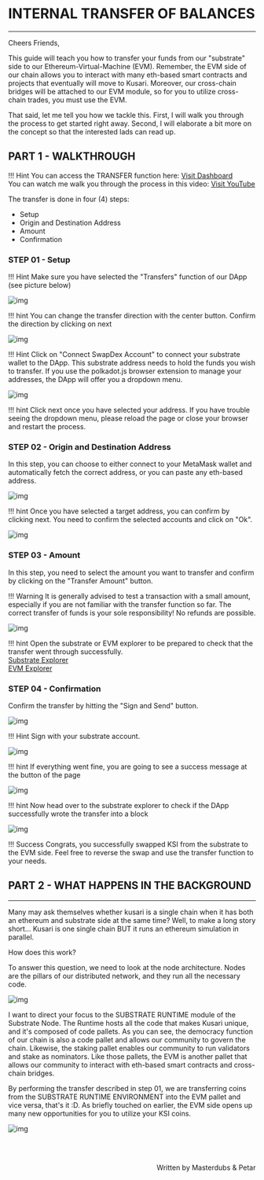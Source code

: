 # <b>INTERNAL TRANSFER OF BALANCES</b>
---
Cheers Friends, 

This guide will teach you how to transfer your funds from our "substrate" side to our Ethereum-Virtual-Machine (EVM).
Remember, the EVM side of our chain allows you to interact with many eth-based smart contracts and projects that eventually will move to Kusari.
Moreover, our cross-chain bridges will be attached to our EVM module, so for you to utilize cross-chain trades, you must use the EVM.

That said, let me tell you how we tackle this.
First, I will walk you through the process to get started right away.
Second, I will elaborate a bit more on the concept so that the interested lads can read up.

## <b> PART 1 - WALKTHROUGH </b>
!!! Hint
    You can access the TRANSFER function here: <a href="https://app.kusari.network/#/transfers" target="_blank"> Visit Dashboard </a> <br>
    You can watch me walk you through the process in this video: <a href="https://youtu.be/oZM_EoZgCAo" target="_blank"> Visit YouTube </a> 

The transfer is done in four (4) steps:

- Setup 
- Origin and Destination Address
- Amount    
- Confirmation

### <b> STEP 01 - Setup </b>

!!! Hint
    Make sure you have selected the "Transfers" function of our DApp (see picture below)

![img](assets/Internal-transfer-step-01.png#center)

!!! hint 
    You can change the transfer direction with the center button.
    Confirm the direction by clicking on next

![img](assets/Internal-transfer-step-011.png#center)

!!! Hint 
    Click on "Connect SwapDex Account" to connect your substrate wallet to the DApp. 
    This substrate address needs to hold the funds you wish to transfer.
    If you use the polkadot.js browser extension to manage your addresses, the DApp will offer you a dropdown menu.

![img](assets/Internal-transfer-step-012.png#center)

!!! hint
    Click next once you have selected your address.
    If you have trouble seeing the dropdown menu, please reload the page or close your browser and restart the process.

### <b> STEP 02 - Origin and Destination Address </b>

In this step, you can choose to either connect to your MetaMask wallet and automatically fetch the correct address, or you can paste any eth-based address.

![img](assets/Internal-transfer-step-02.png#center)

!!! hint
    Once you have selected a target address, you can confirm by clicking next.
    You need to confirm the selected accounts and click on "Ok".

![img](assets/Internal-transfer-step-021.png#center)

### <b> STEP 03 - Amount </b>

In this step, you need to select the amount you want to transfer and confirm by clicking on the "Transfer Amount" button.

!!! Warning
    It is generally advised to test a transaction with a small amount, especially if you are not familiar with the transfer function so far.
    The correct transfer of funds is your sole responsibility! No refunds are possible.

![img](assets/Internal-transfer-step-03.png#center)

!!! hint
    Open the substrate or EVM explorer to be prepared to check that the transfer went through successfully. <br>
    <a href="https://polkadot.js.org/apps/?rpc=wss%3A%2F%2Fws.kusari.network#/explorer" target="_blank"> Substrate Explorer </a> <br>
    <a href="https://evm.kusari.network/blocks" target="_blank"> EVM Explorer </a>

### <b> STEP 04 - Confirmation </b>

Confirm the transfer by hitting the "Sign and Send" button.

![img](assets/Internal-transfer-step-04.png#center)

!!! Hint
    Sign with your substrate account.

![img](assets/Internal-transfer-step-041.png#center)

!!! hint 
    If everything went fine, you are going to see a success message at the button of the page

![img](assets/Internal-transfer-step-042.png#center)

!!! hint 
    Now head over to the substrate explorer to check if the DApp successfully wrote the transfer into a block

![img](assets/Internal-transfer-step-043.png#center)


!!! Success
    Congrats, you successfully swapped KSI from the substrate to the EVM side.
    Feel free to reverse the swap and use the transfer function to your needs. 


## <b> PART 2 - WHAT HAPPENS IN THE BACKGROUND </b>
---

Many may ask themselves whether kusari is a single chain when it has both an ethereum and substrate side at the same time?
Well, to make a long story short... Kusari is one single chain BUT it runs an ethereum simulation in parallel.

How does this work?

To answer this question, we need to look at the node architecture. Nodes are the pillars of our distributed network, and they run all the necessary code.

![img](assets/node-architecture.png#center)

I want to direct your focus to the SUBSTRATE RUNTIME module of the Substrate Node. 
The Runtime hosts all the code that makes Kusari unique, and it's composed of code pallets. 
As you can see, the democracy function of our chain is also a code pallet and allows our community to govern the chain. Likewise, the staking pallet enables our community to run validators and stake as nominators. Like those pallets, the EVM is another pallet that allows our community to interact with eth-based smart contracts and cross-chain bridges.

By performing the transfer described in step 01, we are transferring coins from the SUBSTRATE RUNTIME ENVIRONMENT into the EVM pallet and vice versa, that's it :D.
As briefly touched on earlier, the EVM side opens up many new opportunities for you to utilize your KSI coins.

![img](assets/node-architecture-01.png#center)


<br></br>

<p align=right> Written by Masterdubs & Petar </p>

